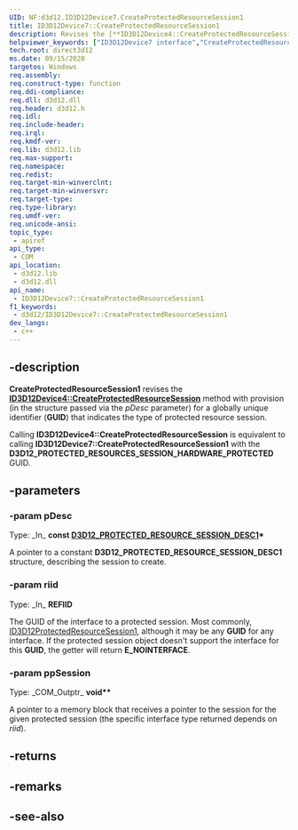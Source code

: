 ```yaml
---
UID: NF:d3d12.ID3D12Device7.CreateProtectedResourceSession1
title: ID3D12Device7::CreateProtectedResourceSession1
description: Revises the [**ID3D12Device4::CreateProtectedResourceSession**](../nf-d3d12-id3d12device4-createprotectedresourcesession.md) method with provision **GUID** that indicates the type of protected resource session.
helpviewer_keywords: ["ID3D12Device7 interface","CreateProtectedResourceSession1 method","ID3D12Device7.CreateProtectedResourceSession1","ID3D12Device7::CreateProtectedResourceSession1","CreateProtectedResourceSession1","CreateProtectedResourceSession1 method","CreateProtectedResourceSession1 method","ID3D12Device7 interface","direct3d12.id3d12device7_createprotectedresourcesssion1","d3d12/ID3D12Device7::CreateProtectedResourceSession1"]
tech.root: direct3d12
ms.date: 09/15/2020
targetos: Windows
req.assembly: 
req.construct-type: function
req.ddi-compliance: 
req.dll: d3d12.dll
req.header: d3d12.h
req.idl: 
req.include-header: 
req.irql: 
req.kmdf-ver: 
req.lib: d3d12.lib
req.max-support: 
req.namespace: 
req.redist: 
req.target-min-winverclnt: 
req.target-min-winversvr: 
req.target-type: 
req.type-library: 
req.umdf-ver: 
req.unicode-ansi: 
topic_type:
 - apiref
api_type:
 - COM
api_location:
 - d3d12.lib
 - d3d12.dll
api_name:
 - ID3D12Device7::CreateProtectedResourceSession1
f1_keywords:
 - d3d12/ID3D12Device7::CreateProtectedResourceSession1
dev_langs:
 - c++
---
```


## -description

**CreateProtectedResourceSession1** revises the [**ID3D12Device4::CreateProtectedResourceSession**](/windows/win32/api/d3d12/nf-d3d12-id3d12device4-createprotectedresourcesession) method with provision (in the structure passed via the *pDesc* parameter) for a globally unique identifier (**GUID**) that indicates the type of protected resource session.

Calling **ID3D12Device4::CreateProtectedResourceSession** is equivalent to calling **ID3D12Device7::CreateProtectedResourceSession1** with the **D3D12_PROTECTED_RESOURCES_SESSION_HARDWARE_PROTECTED** GUID.

## -parameters

### -param pDesc

Type: \_In\_ **const [D3D12_PROTECTED_RESOURCE_SESSION_DESC1](./ns-d3d12-d3d12_protected_resource_session_desc1.md)\***

A pointer to a constant **D3D12_PROTECTED_RESOURCE_SESSION_DESC1** structure, describing the session to create.

### -param riid

Type: \_In\_ **REFIID**

The GUID of the interface to a protected session. Most commonly, [ID3D12ProtectedResourceSession1](./nn-d3d12-id3d12protectedresourcesession1.md), although it may be any **GUID** for any interface. If the protected session object doesn't support the interface for this **GUID**, the getter will return **E_NOINTERFACE**.

### -param ppSession

Type: \_COM\_Outptr\_ **void\*\***

A pointer to a memory block that receives a pointer to the session for the given protected session (the specific interface type returned depends on *riid*).

## -returns

## -remarks

## -see-also